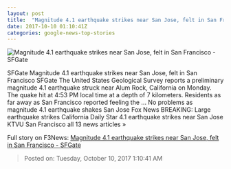 ```yaml
---
layout: post
title:  "Magnitude 4.1 earthquake strikes near San Jose, felt in San Francisco - SFGate"
date: 2017-10-10 01:10:41Z
categories: google-news-top-stories
---
```


![Magnitude 4.1 earthquake strikes near San Jose, felt in San Francisco - SFGate](http://ww4.hdnux.com/photos/66/47/43/14317795/4/rawImage.png)

SFGate Magnitude 4.1 earthquake strikes near San Jose, felt in San Francisco SFGate The United States Geological Survey reports a preliminary magnitude 4.1 earthquake struck near Alum Rock, California on Monday. The quake hit at 4:53 PM local time at a depth of 7 kilometers. Residents as far away as San Francisco reported feeling the ... No problems as magnitude 4.1 earthquake shakes San Jose Fox News BREAKING: Large earthquake strikes California Daily Star 4.1 earthquake strikes near San Jose KTVU San Francisco all 13 news articles »


Full story on F3News: [Magnitude 4.1 earthquake strikes near San Jose, felt in San Francisco - SFGate](http://www.f3nws.com/n/xzg3DB)

> Posted on: Tuesday, October 10, 2017 1:10:41 AM
